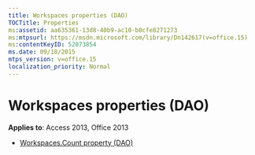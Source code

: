 ```yaml
---
title: Workspaces properties (DAO)
TOCTitle: Properties
ms:assetid: aa635361-13d8-40b9-ac10-b0cfe8271273
ms:mtpsurl: https://msdn.microsoft.com/library/Dn142617(v=office.15)
ms:contentKeyID: 52073854
ms.date: 09/18/2015
mtps_version: v=office.15
localization_priority: Normal
---
```


# Workspaces properties (DAO)

**Applies to**: Access 2013, Office 2013

- [Workspaces.Count property (DAO)](workspaces-count-property-dao.md)


